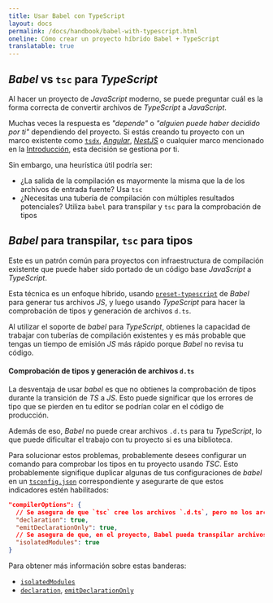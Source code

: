 ```yaml
---
title: Usar Babel con TypeScript
layout: docs
permalink: /docs/handbook/babel-with-typescript.html
oneline: Cómo crear un proyecto híbrido Babel + TypeScript
translatable: true
---
```


## *Babel*&nbsp;vs `tsc` para *TypeScript*

Al hacer un proyecto de *JavaScript* moderno, se puede preguntar cuál es la forma correcta de convertir archivos de *TypeScript* a *JavaScript*.

Muchas veces la respuesta es *"depende"* o *"alguien puede haber decidido por ti"* dependiendo del proyecto. Si estás creando tu proyecto con un marco existente como [`tsdx`](https://tsdx.io), [*Angular*](https://angular.io/), [*NestJS*](https://nestjs.com/ ) o cualquier marco mencionado en la [Introducción](/docs/home), esta decisión se gestiona por ti.

Sin embargo, una heurística útil podría ser:

- ¿La salida de la compilación es mayormente la misma que la de los archivos de entrada fuente? Usa `tsc`
- ¿Necesitas una tubería de compilación con múltiples resultados potenciales? Utiliza `babel` para transpilar y `tsc` para la comprobación de tipos

## *Babel*&nbsp;para transpilar, `tsc` para tipos

Este es un patrón común para proyectos con infraestructura de compilación existente que puede haber sido portado de un código base *JavaScript* a *TypeScript*.

Esta técnica es un enfoque híbrido, usando [`preset-typescript`](https://babeljs.io/docs/en/babel-preset-typescript) de *Babel* para generar tus archivos *JS*, y luego usando *TypeScript* para hacer la comprobación de tipos y generación de archivos `d.ts`.

Al utilizar el soporte de *babel* para *TypeScript*, obtienes la capacidad de trabajar con tuberías de compilación existentes y es más probable que tengas un tiempo de emisión *JS* más rápido porque *Babel* no revisa tu código.

#### Comprobación de tipos y generación de archivos `d.ts`

La desventaja de usar *babel* es que no obtienes la comprobación de tipos durante la transición de *TS* a *JS*. Esto puede significar que los errores de tipo que se pierden en tu editor se podrían colar en el código de producción.

Además de eso, *Babel* no puede crear archivos `.d.ts` para tu *TypeScript*, lo que puede dificultar el trabajo con tu proyecto si es una biblioteca.

Para solucionar estos problemas, probablemente desees configurar un comando para comprobar los tipos en tu proyecto usando *TSC*. Esto probablemente signifique duplicar algunas de tus configuraciones de *babel* en un [`tsconfig.json`](/tsconfig) correspondiente y asegurarte de que estos indicadores estén habilitados:

```json tsconfig
"compilerOptions": {
  // Se asegura de que `tsc` cree los archivos `.d.ts`, pero no los archivos `.js`
  "declaration": true,
  "emitDeclarationOnly": true,
  // Se asegura de que, en el proyecto, Babel pueda transpilar archivos TypeScript de forma segura
  "isolatedModules": true
}
```

Para obtener más información sobre estas banderas:

- [`isolatedModules`](/tsconfig#isolatedModules)
- [`declaration`](/tsconfig#declaration), [`emitDeclarationOnly`](/tsconfig#emitDeclarationOnly)
